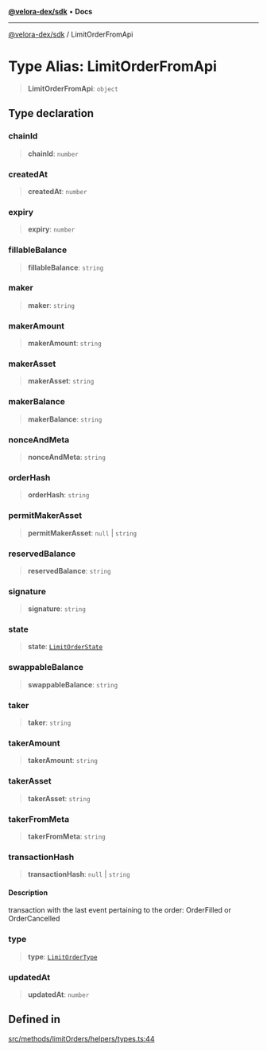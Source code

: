 [**@velora-dex/sdk**](../README.md) • **Docs**

***

[@velora-dex/sdk](../globals.md) / LimitOrderFromApi

# Type Alias: LimitOrderFromApi

> **LimitOrderFromApi**: `object`

## Type declaration

### chainId

> **chainId**: `number`

### createdAt

> **createdAt**: `number`

### expiry

> **expiry**: `number`

### fillableBalance

> **fillableBalance**: `string`

### maker

> **maker**: `string`

### makerAmount

> **makerAmount**: `string`

### makerAsset

> **makerAsset**: `string`

### makerBalance

> **makerBalance**: `string`

### nonceAndMeta

> **nonceAndMeta**: `string`

### orderHash

> **orderHash**: `string`

### permitMakerAsset

> **permitMakerAsset**: `null` \| `string`

### reservedBalance

> **reservedBalance**: `string`

### signature

> **signature**: `string`

### state

> **state**: [`LimitOrderState`](LimitOrderState.md)

### swappableBalance

> **swappableBalance**: `string`

### taker

> **taker**: `string`

### takerAmount

> **takerAmount**: `string`

### takerAsset

> **takerAsset**: `string`

### takerFromMeta

> **takerFromMeta**: `string`

### transactionHash

> **transactionHash**: `null` \| `string`

#### Description

transaction with the last event pertaining to the order: OrderFilled or OrderCancelled

### type

> **type**: [`LimitOrderType`](LimitOrderType.md)

### updatedAt

> **updatedAt**: `number`

## Defined in

[src/methods/limitOrders/helpers/types.ts:44](https://github.com/VeloraDEX/paraswap-sdk/blob/feat/velora/src/methods/limitOrders/helpers/types.ts#L44)
